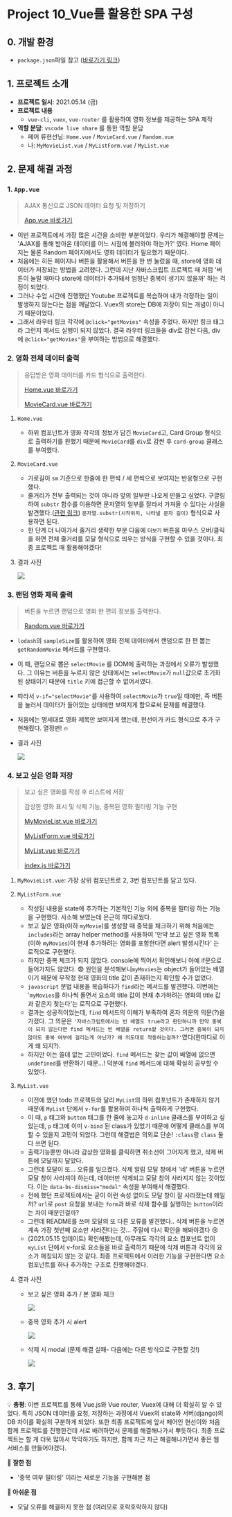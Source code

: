 # Project 10_Vue를 활용한 SPA 구성

## 0. 개발 환경

- `package.json`파일 참고 ([바로가기 링크](package.json))



## 1. 프로젝트 소개

- **프로젝트 일시**: 2021.05.14 (금)
- **프로젝트 내용**
  - `vue-cli`, `vuex`, `vue-router` 를 활용하여 영화 정보를 제공하는 SPA 제작
- **역할 분담**: `vscode live share` 를 통한 역할 분담
  - 페어 류현선님: `Home.vue` / `MovieCard.vue` / `Random.vue`
  - 나: `MyMovieList.vue` / `MyListForm.vue` / `MyList.vue`



## 2. 문제 해결 과정

### 1. `App.vue`

> AJAX 통신으로 JSON 데이터 요청 및 저장하기
>
> [App.vue 바로가기](src/App.vue)

- 이번 프로젝트에서 가장 많은 시간을 소비한 부분이었다. 우리가 해결해야할 문제는 'AJAX를 통해 받아온 데이터를 어느 시점에 불러와야 하는가?' 였다. Home 페이지는 물론 Random 페이지에서도 영화 데이터가 필요했기 때문이다.
- 처음에는 히든 페이지나 버튼을 활용해서 버튼을 한 번 눌렀을 때, store에 영화 데이터가 저장되는 방법을 고려했다. 그런데 지난 자바스크립트 프로젝트 때 처럼 '버튼이 눌릴 때마다 store에 데이터가 추가돼서 엄청난 중복이 생기지 않을까' 하는 걱정이 되었다.
- 그러나 수업 시간에 진행했던 Youtube 프로젝트를 복습하며 내가 걱정하는 일이 발생하지 않는다는 점을 깨달았다. Vuex의 store는 DB에 저장이 되는 개념이 아니기 때문이었다.
- 그래서 라우터 링크 각각에 `@click="getMovies"` 속성을 주었다. 하지만 링크 태그라 그런지 메서드 실행이 되지 않았다. 결국 라우터 링크들을 div로 감싼 다음, div에 `@click="getMovies"`을 부여하는 방법으로 해결했다.



### 2. 영화 전체 데이터 출력

> 응답받은 영화 데이터를 카드 형식으로 출력한다.
>
> [Home.vue 바로가기](views/Home.vue)
>
> [MovieCard.vue 바로가기](src/components/MovieCard.vue)

1. `Home.vue`
   
   - 하위 컴포넌트가 영화 각각의 정보가 담긴 `MovieCard`고, Card Group 형식으로 출력하기를 원했기 때문에 `MovieCard`를 `div`로 감싼 후 `card-group` 클래스를 부여했다.
   
2. `MovieCard.vue`

   - 가로길이 `sm` 기준으로 한줄에 한 편씩 / 세 편씩으로 보여지는 반응형으로 구현했다.
   - 줄거리가 전부 출력되는 것이 아니라 앞의 일부만 나오게 만들고 싶었다. 구글링하여 `substr` 함수를 이용하면 문자열의 일부를 잘라서 가져올 수 있다는 사실을 발견했다.([관련 링크](https://webisfree.com/2014-07-23/[javascript]-%EB%AC%B8%EC%9E%90%EC%97%B4%EC%9D%98-%EC%9D%BC%EB%B6%80-%EA%B0%80%EC%A0%B8%EC%98%A4%EA%B8%B0-%EC%82%AD%EC%A0%9C%ED%95%98%EA%B8%B0)) `문자열.substr(시작위치, 나타낼 문자 길이)` 형식으로 사용하면 된다.
   - 한 단계 더 나아가서 줄거리 생략한 부분 다음에 `더보기` 버튼을 마우스 오버/클릭을 하면 전체 줄거리를 모달 형식으로 띄우는 방식을 구현할 수 있을 것이다. 최종 프로젝트 때 활용해야겠다!

3. 결과 사진

   ![](README.assets/movies.PNG)



### 3. 랜덤 영화 제목 출력

> 버튼을 누르면 랜덤으로 영화 한 편의 정보를 출력한다.
>
> [Random.vue 바로가기](src/views/Random.vue)

- `lodash`의 `sampleSize`를 활용하여 영화 전체 데이터에서 랜덤으로 한 편 뽑는 `getRandomMovie` 메서드를 구현했다.

- 이 때, 랜덤으로 뽑은 `selectMovie` 를 DOM에 출력하는 과정에서 오류가 발생했다. 그 이유는 버튼을 누르지 않은 상태에서는 `selectMovie`가 `null`값으로 초기화된 상태이기 때문에 `title` 키에 접근할 수 없어서였다.

- 따라서 `v-if="selectMovie"`를 사용하여 `selectMovie`가 `true`일 때에만, 즉 버튼을 눌러서 데이터가 들어있는 상태에만 보여지게 함으로써 문제를 해결했다.

- 처음에는 명세대로 영화 제목만 보여지게 했는데, 현선이가 카드 형식으로 추가 구현해줬다. 열정맨! 🔥

- 결과 사진

  ![](README.assets/random.PNG)



### 4. 보고 싶은 영화 저장

> 보고 싶은 영화를 작성 후 리스트에 저장
>
> 감상한 영화 표시 및 삭제 기능, 중복된 영화 필터링 기능 구현
>
> [MyMovieList.vue 바로가기](src/views/MyMovieList.vue)
>
> [MyListForm.vue 바로가기](src/components/MyListForm.vue)
>
> [MyList.vue 바로가기](src/components/MyList.vue)
>
> [index.js 바로가기](src/store/index.js)

1. `MyMovieList.vue`: 가장 상위 컴포넌트로 2, 3번 컴포넌트를 담고 있다.

2. `MyListForm.vue`

   - 작성된 내용을 state에 추가하는 기본적인 기능 외에 중복을 필터링 하는 기능을 구현했다. 사소해 보였는데 은근히 까다로웠다.
   - 보고 싶은 영화(이하 `myMovie`)를 생성할 때 중복을 체크하기 위해 처음에는 `includes`라는 array helper method를 사용하여 '만약 보고 싶은 영화 목록(이하 `myMovies`)이 현재 추가하려는 영화를 포함한다면 alert 발생시킨다' 는 로직으로 구현했다.
   - 하지만 중복 체크가 되지 않았다. console에 찍어서 확인해보니 아예 if문으로 들어가지도 않았다. 😨 원인을 분석해보니`myMovies`는 object가 들어있는 배열이기 때문에 무작정 현재 영화의 title 값이 존재하는지 확인할 수가 없었다.
   - `javascript` 문법 내용을 복습하다가 `find`라는 메서드를 발견했다. 이번에는 '`myMovies`를 하나씩 돌면서 요소의 title 값이 현재 추가하려는 영화의 title 값과 같은지 찾는다'는 로직으로 구현했다.
   - 결과는 성공적이었는데, `find` 메서드의 이해가 부족하여 혼자 의문의 의문(?)을 가졌다. 그 의문은 `'자바스크립트에서는 빈 배열도 true라고 판단하니까 만약 중복이 되지 않는다면 find 메서드는 빈 배열을 return할 것이다. 그러면 중복이 되지 않아도 중복 여부에 걸리는게 아닌가? 왜 의도대로 작동하는걸까?'`였다(한마디로 이게 왜 되지?).
   - 하지만 이는 쓸데 없는 고민이었다. `find` 메서드는 찾는 값이 배열에 없으면 `undefined`를 반환하기 때문...! 덕분에 `find` 메서드에 대해 확실히 공부할 수 있었다.

3. `MyList.vue`

   - 이전에 했던 todo 프로젝트와 달리 `MyList`의 하위 컴포넌트가 존재하지 않기 때문에 `MyList` 단에서 `v-for`를 활용하여 하나씩 출력하게 구현했다.
   - 이 때, `p` 태그와 `button` 태그를 한 줄에 놓고자 `d-inline` 클래스를 부여하고 싶었는데, `p` 태그에 이미 `v-bind` 된 class가 있었기 때문에 어떻게 클래스를 부여할 수 있을지 고민이 되었다. 그런데 해결법은 의외로 단순! `:class`랑 `class` 둘 다 쓰면 된다.
   - 출력기능뿐만 아니라 감상한 영화를 클릭하면 취소선이 그어지게 했고, 삭제 버튼에 모달까지 달았다.
   - 그런데 모달이 또... 오류를 일으켰다. 삭제 알림 모달 창에서 '네' 버튼을 누르면 모달 창이 사라져야 하는데, 데이터만 삭제되고 모달 창이 사라지지 않는 것이었다. 이는 `data-bs-dismiss="modal"` 속성을 부여해서 해결했다.
   - 전에 했던 프로젝트에서는 굳이 이런 속성 없이도 모달 창이 잘 사라졌는데 왜일까? `url`로 `post` 요청을 보내는 `form`과 바로 삭제 함수를 실행하는 `button`이라는 차이 때문인걸까?
   - 그런데 README를 쓰며 모달의 또 다른 오류를 발견했다.. 삭제 버튼을 누르면 계속 가장 첫번째 요소만 사라진다는 것... 주말에 다시 확인을 해봐야겠다 😢
   - (2021.05.15 업데이트) 확인해봤는데, 아무래도 각각의 요소 컴포넌트 없이 `myList` 단에서 v-for로 요소들을 바로 출력하기 때문에 삭제 버튼과 각각의 요소가 매칭되지 않는 것 같다. 최종 프로젝트에서 이러한 기능을 구현한다면 요소 컴포넌트를 하나 추가하는 구조로 진행해야겠다.

4. 결과 사진

   - 보고 싶은 영화 추가 / 본 영화 체크

     ![](README.assets/mymovie1.PNG)

   - 중복 영화 추가 시 alert

     ![](README.assets/mymovie2.PNG)

   - 삭제 시 modal (문제 해결 실패- 다음에는 다른 방식으로 구현할 것!)

     ![](README.assets/mymovie3.PNG)



## 3. 후기

💡 **총평**: 이번 프로젝트를 통해 Vue.js와 Vue router, Vuex에 대해 더 확실히 알 수 있었다. 특히 JSON 데이터를 요청, 저장하는 과정에서 Vuex의 state와 서버(django)의 DB 차이를 확실히 구분하게 되었다. 또한 최종 프로젝트에 앞서 페어인 현선이와 처음 함께 프로젝트를 진행한건데 서로 배려하면서 문제를 해결해나가서 뿌듯하다. 최종 프로젝트는 할 게 더욱 많아서 막막하기도 하지만, 함께 차근 차근 해결해나가면서 좋은 웹 서비스를 만들어야겠다.

🙂 **잘한 점**

- '중복 여부 필터링' 이라는 새로운 기능을 구현해본 점

**🙁 아쉬운 점**

- 모달 오류를 해결하지 못한 점 (여러모로 호락호락하지 않다)